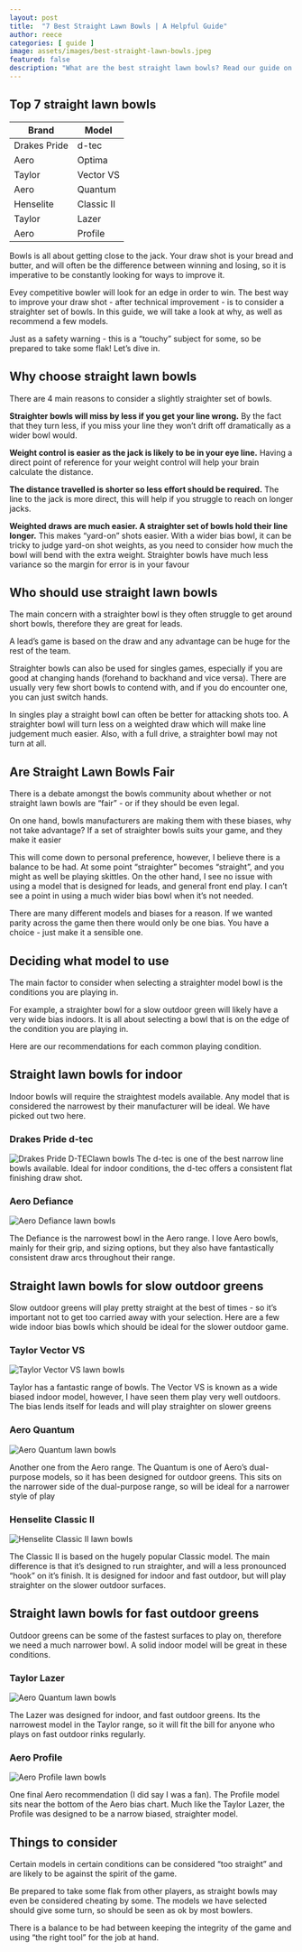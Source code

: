 ```yaml
---
layout: post
title:  "7 Best Straight Lawn Bowls | A Helpful Guide"
author: reece
categories: [ guide ]
image: assets/images/best-straight-lawn-bowls.jpeg
featured: false
description: "What are the best straight lawn bowls? Read our guide on why you should consider straighter bowls, and which model is best for you"
---
```



## Top 7 straight lawn bowls

<div class="overview">
  
<table>
  <thead>
    <tr>
      <th>Brand</th>
      <th>Model</th>
    </tr>
  </thead>
  <tbody>
    <tr>
      <td>Drakes Pride</td>
      <td>d-tec</td>
    </tr>
    <tr>
      <td>Aero</td>
      <td>Optima</td>
    </tr>
    <tr>
      <td>Taylor</td>
      <td>Vector VS</td>
    </tr>
    <tr>
      <td>Aero</td>
      <td>Quantum</td>
    </tr>
    <tr>
      <td>Henselite </td>
      <td>Classic II</td>
    </tr>
    <tr>
      <td>Taylor</td>
      <td>Lazer</td>
    </tr>
    <tr>
      <td>Aero</td>
      <td>Profile</td>
    </tr>
  </tbody>
</table>

</div>

Bowls is all about getting close to the jack. Your draw shot is your bread and butter, and will often be the difference between winning and losing, so it is imperative to be constantly looking for ways to improve it.

Evey competitive bowler will look for an edge in order to win. The best way to improve your draw shot - after technical improvement - is to consider a straighter set of bowls. In this guide, we will take a look at why, as well as recommend a few models.

Just as a safety warning - this is a “touchy” subject for some, so be prepared to take some flak! Let’s dive in.

## Why choose straight lawn bowls

There are 4 main reasons to consider a slightly straighter set of bowls.

**Straighter bowls will miss by less if you get your line wrong.** By the fact that they turn less, if you miss your line they won’t drift off dramatically as a wider bowl would.

**Weight control is easier as the jack is likely to be in your eye line.** Having a direct point of reference for your weight control will help your brain calculate the distance.

**The distance travelled is shorter so less effort should be required.** The line to the jack is more direct, this will help if you struggle to reach on longer jacks.

**Weighted draws are much easier. A straighter set of bowls hold their line longer.** This makes “yard-on” shots easier. With a wider bias bowl, it can be tricky to judge yard-on shot weights, as you need to consider how much the bowl will bend with the extra weight. Straighter bowls have much less variance so the margin for error is in your favour

## Who should use straight lawn bowls

The main concern with a straighter bowl is they often struggle to get around short bowls, therefore they are great for leads. 

A lead’s game is based on the draw and any advantage can be huge for the rest of the team.

Straighter bowls can also be used for singles games, especially if you are good at changing hands (forehand to backhand and vice versa). There are usually very few short bowls to contend with, and if you do encounter one, you can just switch hands.

In singles play a straight bowl can often be better for attacking shots too. A straighter bowl will turn less on a weighted draw which will make line judgement much easier. Also, with a full drive, a straighter bowl may not turn at all.

## Are Straight Lawn Bowls Fair

There is a debate amongst the bowls community about whether or not straight lawn bowls are “fair” - or if they should be even legal.

On one hand, bowls manufacturers are making them with these biases, why not take advantage? If a set of straighter bowls suits your game, and they make it easier

This will come down to personal preference, however, I believe there is a balance to be had. At some point “straighter” becomes “straight”, and you might as well be playing skittles. On the other hand, I see no issue with using a model that is designed for leads, and general front end play. I can’t see a point in using a much wider bias bowl when it’s not needed. 

There are many different models and biases for a reason. If we wanted parity across the game then there would only be one bias. You have a choice - just make it a sensible one.

## Deciding what model to use

The main factor to consider when selecting a straighter model bowl is the conditions you are playing in.

For example, a straighter bowl for a slow outdoor green will likely have a very wide bias indoors. It is all about selecting a bowl that is on the edge of the condition you are playing in.

Here are our recommendations for each common playing condition.

## Straight lawn bowls for indoor

Indoor bowls will require the straightest models available. Any model that is considered the narrowest by their manufacturer will be ideal. We have picked out two here.

### Drakes Pride d-tec

<img src="/assets/images/bowls/drakes-pride/drakes-pride-d-tec-display.jpg" alt="Drakes Pride D-TEClawn bowls" />
The d-tec is one of the best narrow line bowls available. Ideal for indoor conditions, the d-tec offers a consistent flat finishing draw shot.

### Aero Defiance

<img src="/assets/images/bowls/aero/aero-defiance-display.jpg" alt="Aero Defiance lawn bowls" />

The Defiance is the narrowest bowl in the Aero range. I love Aero bowls, mainly for their grip, and sizing options, but they also have fantastically consistent draw arcs throughout their range.

## Straight lawn bowls for slow outdoor greens

Slow outdoor greens will play pretty straight at the best of times - so it’s important not to get too carried away with your selection. Here are a few wide indoor bias bowls which should be ideal for the slower outdoor game.

### Taylor Vector VS

<img src="/assets/images/bowls/taylor/taylor-vector-vs-display.jpg" alt="Taylor Vector VS lawn bowls" />

Taylor has a fantastic range of bowls. The Vector VS is known as a wide biased indoor model, however, I have seen them play very well outdoors. The bias lends itself for leads and will play straighter on slower greens

### Aero Quantum

<img src="/assets/images/bowls/aero/aero-quantum-display.jpg" alt="Aero Quantum lawn bowls" />

Another one from the Aero range. The Quantum is one of Aero’s dual-purpose models, so it has been designed for outdoor greens. This sits on the narrower side of the dual-purpose range, so will be ideal for a narrower style of play

### Henselite Classic II

<img src="/assets/images/bowls/henseliete/henselite-classic-ii-display.jpg" alt="Henselite Classic II lawn bowls" />

The Classic II is based on the hugely popular Classic model. The main difference is that it’s designed to run straighter, and will a less pronounced “hook” on it’s finish. It is designed for indoor and fast outdoor, but will play straighter on the slower outdoor surfaces.

## Straight lawn bowls for fast outdoor greens

Outdoor greens can be some of the fastest surfaces to play on, therefore we need a much narrower bowl. A solid indoor model will be great in these conditions.

### Taylor Lazer

<img src="/assets/images/bowls/taylor/taylor-lazer-display.jpg" alt="Aero Quantum lawn bowls" />

The Lazer was designed for indoor, and fast outdoor greens. Its the narrowest model in the Taylor range, so it will fit the bill for anyone who plays on fast outdoor rinks regularly.

### Aero Profile

<img src="/assets/images/bowls/aero/aero-profile-display.jpg" alt="Aero Profile lawn bowls" />

One final Aero recommendation (I did say I was a fan). The Profile model sits near the bottom of the Aero bias chart. Much like the Taylor Lazer, the Profile was designed to be a narrow biased, straighter model. 

## Things to consider

Certain models in certain conditions can be considered “too straight” and are likely to be against the spirit of the game.

Be prepared to take some flak from other players, as straight bowls may even be considered cheating by some. The models we have selected should give some turn, so should be seen as ok by most bowlers.

There is a balance to be had between keeping the integrity of the game and using “the right tool” for the job at hand.
